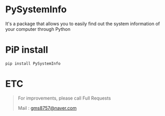# PySystemInfo
It's a package that allows you to easily find out the system information of your computer through Python
# PiP install
```
pip install PySystemInfo
```
# ETC
> For improvements, please call Full Requests
> 
> Mail : gms8757@naver.com
